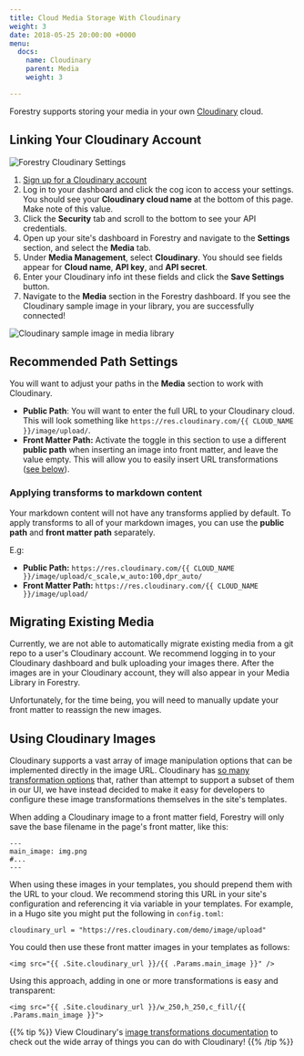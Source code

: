 ```yaml
---
title: Cloud Media Storage With Cloudinary
weight: 3
date: 2018-05-25 20:00:00 +0000
menu:
  docs:
    name: Cloudinary
    parent: Media
    weight: 3

---
```

Forestry supports storing your media in your own [Cloudinary](https://cloudinary.com/) cloud.

## Linking Your Cloudinary Account

![Forestry Cloudinary Settings](/uploads/2018/05/cloudinary-settings.png)

1. [Sign up for a Cloudinary account](https://cloudinary.com/users/register/free)
2. Log in to your dashboard and click the cog icon to access your settings. You should see your **Cloudinary cloud name** at the bottom of this page. Make note of this value.
3. Click the **Security** tab and scroll to the bottom to see your API credentials.
4. Open up your site's dashboard in Forestry and navigate to the **Settings** section, and select the **Media** tab.
5. Under **Media Management**, select **Cloudinary**. You should see fields appear for **Cloud name**, **API key**, and **API secret**.
6. Enter your Cloudinary info int these fields and click the **Save Settings** button.
7. Navigate to the **Media** section in the Forestry dashboard. If you see the Cloudinary sample image in your library, you are successfully connected!

![Cloudinary sample image in media library](/uploads/2018/05/media-library-cloudinary.png)

## Recommended Path Settings

You will want to adjust your paths in the **Media** section to work with Cloudinary.

- **Public Path**: You will want to enter the full URL to your Cloudinary cloud. This will look something like `https://res.cloudinary.com/{{ CLOUD_NAME }}/image/upload/`.
- **Front Matter Path:** Activate the toggle in this section to use a different **public path** when inserting an image into front matter, and leave the value empty. This will allow you to easily insert URL transformations ([see below](#using-cloudinary-images)).

### Applying transforms to markdown content
Your markdown content will not have any transforms applied by default. To apply transforms to all of your markdown images, you can use the **public path** and **front matter path** separately.

E.g:

- **Public Path:** `https://res.cloudinary.com/{{ CLOUD_NAME }}/image/upload/c_scale,w_auto:100,dpr_auto/`
- **Front Matter Path:** `https://res.cloudinary.com/{{ CLOUD_NAME }}/image/upload/`

## Migrating Existing Media

Currently, we are not able to automatically migrate existing media from a git repo to a user's Cloudinary account. We recommend logging in to your Cloudinary dashboard and bulk uploading your images there. After the images are in your Cloudinary account, they will also appear in your Media Library in Forestry.

Unfortunately, for the time being, you will need to manually update your front matter to reassign the new images.

## Using Cloudinary Images

Cloudinary supports a vast array of image manipulation options that can be implemented directly in the image URL. Cloudinary has [so many transformation options](https://cloudinary.com/documentation/image_transformations) that, rather than attempt to support a subset of them in our UI, we have instead decided to make it easy for developers to configure these image transformations themselves in the site's templates.

When adding a Cloudinary image to a front matter field, Forestry will only save the base filename in the page's front matter, like this:

```
---
main_image: img.png
#...
---
```

When using these images in your templates, you should prepend them with the URL to your cloud. We recommend storing this URL in your site's configuration and referencing it via variable in your templates. For example, in a Hugo site you might put the following in `config.toml`:

```
cloudinary_url = "https://res.cloudinary.com/demo/image/upload"
```

You could then use these front matter images in your templates as follows:

```
<img src="{{ .Site.cloudinary_url }}/{{ .Params.main_image }}" />
```

Using this approach, adding in one or more transformations is easy and transparent:

```
<img src="{{ .Site.cloudinary_url }}/w_250,h_250,c_fill/{{ .Params.main_image }}">
```

{{% tip %}}
View Cloudinary's [image transformations documentation](https://cloudinary.com/documentation/image_transformations) to check out the wide array of things you can do with Cloudinary!
{{% /tip %}}